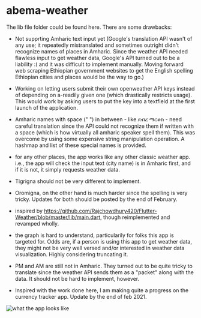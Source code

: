 # abema-weather 
The lib file folder could be found here. There are some drawbacks:
* Not supprting Amharic text input yet (Google's translation API wasn't of any use; it repeatedly mistranslated and sometimes outright didn't recognize names of places in Amharic. Since the weather API needed flawless input to get weather data, Google's API turned out to be a liability :( and it was difficult to implement manually. Moving forward web scraping Ethiopian government websites to get the English spelling Ethiopian cities and places would be the way to go.) 

* Working on letting users submit their own openweather API keys instead of depending on a-readily given one (which drastically restricts usage). This would work by asking users to put the key into a textfield at the first launch of the application.

* Amharic names with space (" ") in between - like ደብረ ማርቆስ - need careful translation since the API could not recognize them if written with a space (which is how virtually all amharic speaker spell them). This was overcome by using some expensive string manipulation operation. A hashmap and list of these special names is provided. 

* for any other places, the app works like any other classic weather app. i.e., the app will check the input text (city name) is in Amharic first, and if it is not, it simply requests weather data. 
* Tigrigna should not be very different to implement. 

* Oromigna, on the other hand is much harder since the spelling is very tricky. Updates for both should be posted by the end of February. 

* inspired by https://github.com/Rajchowdhury420/Flutter-Weather/blob/master/lib/main.dart, though reimplemented and revamped wholly. 

*  the graph is hard to understand, particularily for folks this app is targeted for. Odds are, if a person is using this app to get weather data, they might not be very well versed and/or interested in weather data visualization. Highly considering truncating it. 
* PM and AM are still not in Amharic. They turned out to be quite tricky to translate since the weather API sends them as a "packet" along with the data. It should not  be hard to implement, however.
* Inspired with the work done here, I am making quite a progress on the currency tracker app. Update by the end of feb 2021. 



![what the app looks like](https://github.com/abenezeraddisu/abema-weather/blob/main/video-1612614992.gif)
